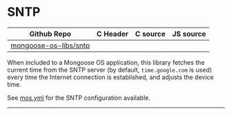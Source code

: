 # SNTP
| Github Repo | C Header | C source  | JS source |
| ----------- | -------- | --------  | ----------------- |
| [mongoose-os-libs/sntp](https://github.com/mongoose-os-libs/sntp) | [](https://github.com/mongoose-os-libs/sntp/tree/master/include/) | &nbsp;  | &nbsp;         |



When included to a Mongoose OS application, this library fetches the current
time from the SNTP server (by default, `time.google.com` is used) every time
the Internet connection is established, and adjusts the device time.

See [mos.yml](mos.yml) for the SNTP configuration available.


 ----- 
